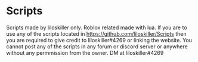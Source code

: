 # Scripts
Scripts made by liloskiller only. Roblox related made with lua.
If you are to use any of the scripts located in https://github.com/liloskiller/Scripts then you are required to give credit to liloskiller#4269 or linking the website.
You cannot post any of the scripts in any forum or discord server or anywhere without any permmission from the owner. DM at liloskiller#4269
